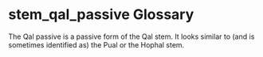 # stem_qal_passive Glossary
The Qal passive is a passive form of the Qal stem. It looks similar to (and is sometimes identified as) the Pual or the Hophal stem.